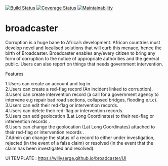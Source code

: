 [![Build Status](https://travis-ci.org/willyserge/broadcaster.svg?branch=ft-create-sign-up-route-162836478)](https://travis-ci.org/willyserge/broadcaster)
[![Coverage Status](https://coveralls.io/repos/github/willyserge/broadcaster/badge.svg?branch=ch-tests-169932313)](https://coveralls.io/github/willyserge/broadcaster?branch=ch-tests-169932313)
[![Maintainability](https://api.codeclimate.com/v1/badges/0a7528fefcb24c5b86d7/maintainability)](https://codeclimate.com/github/willyserge/broadcaster/maintainability)

# broadcaster

Corruption is a huge bane to Africa’s development. African countries must develop novel and localised solutions that will curb this menace, hence the birth of Broadcaster. Broadcaster enables any/every citizen to bring any form of corruption to the notice of appropriate authorities and the general public. Users can also report on things that needs government intervention.

Features

1.Users can create an account and log in.  
2.Users can create a red-flag record (An incident linked to corruption).  
3.Users can create intervention record (a call for a government agency to intervene e.g repair bad road sections, collapsed bridges, flooding e.t.c).  
3.Users can edit their red-flag or intervention records.  
4.Users can delete their red-flag or intervention records.  
5.Users can add geolocation (Lat Long Coordinates) to their red-flag or intervention records .  
6.Users can change the geolocation (Lat Long Coordinates) attached to their red-flag or intervention records .  
7.Admin can change the status of a record to either under investigation, rejected (in the event of a false claim) or resolved (in the event that the claim has been investigated and resolved).     


UI TEMPLATE : https://willyserge.github.io/broadcaster/UI
